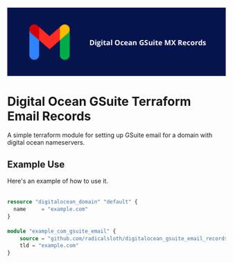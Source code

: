 ![banner](misc/banner.png)
# Digital Ocean GSuite Terraform Email Records
A simple terraform module for setting up GSuite email for a domain with digital ocean nameservers.


## Example Use
Here's an example of how to use it.

```terraform

resource "digitalocean_domain" "default" {
  name     = "example.com"
}

module "example_com_gsuite_email" {
    source = "github.com/radicalsloth/digitalocean_gsuite_email_records"
    tld = "example.com"
}
```
